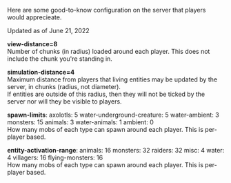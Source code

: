 Here are some good-to-know configuration on the server that players would apprecieate.

Updated as of June 21, 2022

**view-distance=8**
<br />Number of chunks (in radius) loaded around each player. This does not include the chunk you're standing in.

**simulation-distance=4**
<br />Maximum distance from players that living entities may be updated by the server, in chunks (radius, not diameter).
<br />If entities are outside of this radius, then they will not be ticked by the server nor will they be visible to players.

**spawn-limits**:
  axolotls: 5
  water-underground-creature: 5
  water-ambient: 3
  monsters: 15
  animals: 3
  water-animals: 1
  ambient: 0
<br />How many mobs of each type can spawn around each player. This is per-player based.


**entity-activation-range**:
      animals: 16
      monsters: 32
      raiders: 32
      misc: 4
      water: 4
      villagers: 16
      flying-monsters: 16
<br />How many mobs of each type can spawn around each player. This is per-player based.
